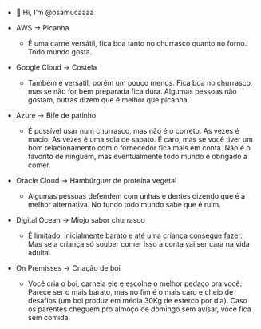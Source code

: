 - 👋 Hi, I’m @osamucaaaa

<!---
osamucaaaa/osamucaaaa is a ✨ special ✨ repository because its `README.md` (this file) appears on your GitHub profile.
You can click the Preview link to take a look at your changes.
--->

- AWS -> Picanha
  - É uma carne versátil, fica boa tanto no churrasco quanto no forno. Todo mundo gosta.

- Google Cloud -> Costela
  - Também é versátil, porém um pouco menos. Fica boa no churrasco, mas se não for bem preparada fica dura. Algumas pessoas não gostam, outras dizem que é melhor que picanha.

- Azure -> Bife de patinho
  - É possível usar num churrasco, mas não é o correto. As vezes é macio. As vezes é uma sola de sapato. É caro, mas se você tiver um bom relacionamento com o fornecedor fica mais em conta. Não é o favorito de ninguém, mas eventualmente todo mundo é obrigado a comer.

- Oracle Cloud -> Hambúrguer de proteína vegetal
  - Algumas pessoas defendem com unhas e dentes dizendo que é a melhor alternativa. No fundo todo mundo sabe que é ruim.

- Digital Ocean -> Miojo sabor churrasco
  - É limitado, inicialmente barato e até uma criança consegue fazer. Mas se a criança só souber comer isso a conta vai ser cara na vida adulta.

- On Premisses -> Criação de boi
  - Você cria o boi, carneia ele e escolhe o melhor pedaço pra você. Parece ser o mais barato, mas no fim é o mais caro e cheio de desafios (um boi produz em média 30Kg de esterco por dia). Caso os parentes cheguem pro almoço de domingo sem avisar, você fica sem comida.

